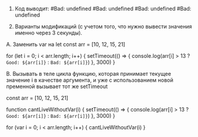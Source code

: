 1. Код выводит:
#Bad: undefined
#Bad: undefined
#Bad: undefined
#Bad: undefined

2. Варианты модификаций (с учетом того, что нужно вывести значения именно через 3 секунды).

А. Заменить var на let
const arr = [10, 12, 15, 21]

for (let i = 0; i < arr.length; i++) {
	setTimeout(() => {
		console.log(arr[i] > 13 ? `Good: ${arr[i]}` : `Bad: ${arr[i]}`)
	}, 3000)
}

B. Вызывать в теле цикла функцию, которая принимает текущее значение i в качестве аргумента, 
и уже с использованием новой пременной вызывает тот же setTimeout

const arr = [10, 12, 15, 21]

function cantLiveWithoutVar(i) {
	setTimeout(() => {
		console.log(arr[i] > 13 ? `Good: ${arr[i]}` : `Bad: ${arr[i]}`)
	}, 3000)
}

for (var i = 0; i < arr.length; i++) {
	cantLiveWithoutVar(i)
}
